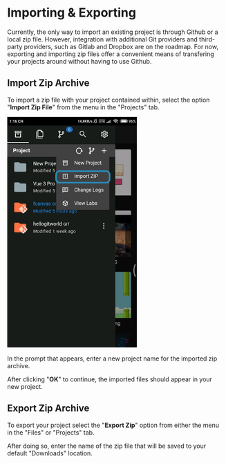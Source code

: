 # Importing & Exporting

Currently, the only way to import an existing project is through Github or a local zip file. However, integration with additional Git providers and third-party providers, such as Gitlab and Dropbox are on the roadmap. For now, exporting and importing zip files offer a convenient means of transfering your projects around without having to use Github.

## Import Zip Archive

To import a zip file with your project contained within, select the option "__Import Zip File__" from the menu in the "Projects" tab.

<img width="300" src="./img/getting-started/import-zip.png">

In the prompt that appears, enter a new project name for the imported zip archive.

After clicking "__OK__" to continue, the imported files should appear in your new project.

## Export Zip Archive

To export your project select the "__Export Zip__" option from either the menu in the "Files" or "Projects" tab.


After doing so, enter the name of the zip file that will be saved to your default "Downloads" location.
